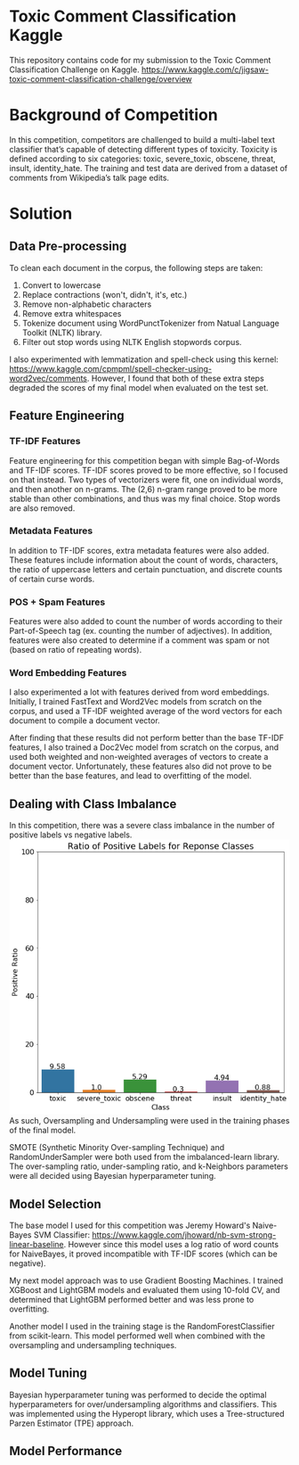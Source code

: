 # Toxic Comment Classification Kaggle
This repository contains code for my submission to the Toxic Comment Classification Challenge on Kaggle.
https://www.kaggle.com/c/jigsaw-toxic-comment-classification-challenge/overview

# Background of Competition
In this competition, competitors are challenged to build a multi-label text classifier that’s capable of detecting different types of toxicity. Toxicity is defined according to six categories: toxic, severe_toxic, obscene, threat, insult, identity_hate. The training and test data are derived from a dataset of comments from Wikipedia’s talk page edits.

# Solution

## Data Pre-processing
To clean each document in the corpus, the following steps are taken:
  1) Convert to lowercase
  2) Replace contractions (won't, didn't, it's, etc.)
  3) Remove non-alphabetic characters
  4) Remove extra whitespaces
  5) Tokenize document using WordPunctTokenizer from Natual Language Toolkit (NLTK) library.
  6) Filter out stop words using NLTK English stopwords corpus.

I also experimented with lemmatization and spell-check using this kernel: https://www.kaggle.com/cpmpml/spell-checker-using-word2vec/comments.
However, I found that both of these extra steps degraded the scores of my final model when evaluated on the test set. 

## Feature Engineering
### TF-IDF Features
Feature engineering for this competition began with simple Bag-of-Words and TF-IDF scores. TF-IDF scores proved to be more effective, so I focused on that instead. Two types of vectorizers were fit, one on individual words, and then another on n-grams. The (2,6) n-gram range proved to be more stable than other combinations, and thus was my final choice. Stop words are also removed.

### Metadata Features
In addition to TF-IDF scores, extra metadata features were also added. These features include information about the count of words, characters, the ratio of uppercase letters and certain punctuation, and discrete counts of certain curse words. 

### POS + Spam Features
Features were also added to count the number of words according to their Part-of-Speech tag (ex. counting the number of adjectives). In addition, features were also created to determine if a comment was spam or not (based on ratio of repeating words).

### Word Embedding Features
I also experimented a lot with features derived from word embeddings. Initially, I trained FastText and Word2Vec models from scratch on the corpus, and used a TF-IDF weighted average of the word vectors for each document to compile a document vector. 

After finding that these results did not perform better than the base TF-IDF features, I also trained a Doc2Vec model from scratch on the corpus, and used both weighted and non-weighted averages of vectors to create a document vector. Unfortunately, these features also did not prove to be better than the base features, and lead to overfitting of the model.

## Dealing with Class Imbalance
In this competition, there was a severe class imbalance in the number of positive labels vs negative labels. 
![](imbalance_plot.png)
As such, Oversampling and Undersampling were used in the training phases of the final model.

SMOTE (Synthetic Minority Over-sampling Technique) and RandomUnderSampler were both used from the imbalanced-learn library.
The over-sampling ratio, under-sampling ratio, and k-Neighbors parameters were all decided using Bayesian hyperparameter tuning.

## Model Selection
The base model I used for this competition was Jeremy Howard's Naive-Bayes SVM Classifier: https://www.kaggle.com/jhoward/nb-svm-strong-linear-baseline. However since this model uses a log ratio of word counts for NaiveBayes, it proved incompatible with TF-IDF scores (which can be negative).

My next model approach was to use Gradient Boosting Machines. I trained XGBoost and LightGBM models and evaluated them using 10-fold CV, and determined that LightGBM performed better and was less prone to overfitting.

Another model I used in the training stage is the RandomForestClassifier from scikit-learn. This model performed well when combined with the oversampling and undersampling techniques.

## Model Tuning
Bayesian hyperparameter tuning was performed to decide the optimal hyperparameters for over/undersampling algorithms and classifiers. 
This was implemented using the Hyperopt library, which uses a Tree-structured Parzen Estimator (TPE) approach.

## Model Performance
